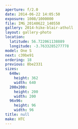 ```yaml
---
aperture: f/2.0
date: 2014-06-22 14:05:50
exposure: 1008/1000000
file: IMG_20140622_140550
gallery: 2014-hike-blair-atholl
layout: gallery-photo
location:
  latitude: 56.722061138889
  longitude: -3.7633285277778
model: One S
next: c39be91
ordering: 18
previous: 8be2331
sizes:
  640w:
    height: 362
    width: 640
  200x200:
    height: 200
    width: 200
  96x96:
    height: 96
    width: 96
title: null
make: HTC
---
```

